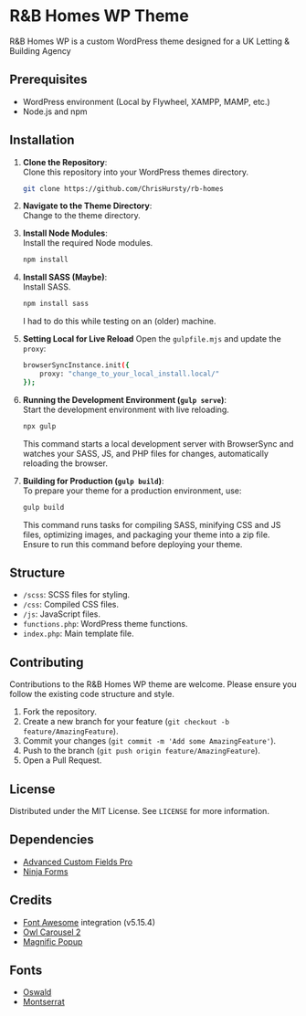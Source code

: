 # R&B Homes WP Theme

R&B Homes WP is a custom WordPress theme designed for a UK Letting & Building Agency

## Prerequisites

- WordPress environment (Local by Flywheel, XAMPP, MAMP, etc.)
- Node.js and npm

## Installation

1. **Clone the Repository**:  
    Clone this repository into your WordPress themes directory.
    ```bash
    git clone https://github.com/ChrisHursty/rb-homes
    ```

2. **Navigate to the Theme Directory**:  
    Change to the theme directory.

3. **Install Node Modules**:  
    Install the required Node modules.
    ```bash
    npm install
    ```

4. **Install SASS (Maybe)**:  
    Install SASS.
    ```bash
    npm install sass
    ```
    I had to do this while testing on an (older) machine.

5. **Setting Local for Live Reload**
    Open the `gulpfile.mjs` and update the `proxy`:
    ```bash
    browserSyncInstance.init({
        proxy: "change_to_your_local_install.local/"
    });
    ```

6. **Running the Development Environment (`gulp serve`)**:  
    Start the development environment with live reloading.
    ```bash
    npx gulp
    ```
    This command starts a local development server with BrowserSync and watches your SASS, JS, and PHP files for changes, automatically reloading the browser.

7. **Building for Production (`gulp build`)**:  
    To prepare your theme for a production environment, use:
    ```bash
    gulp build
    ```
    This command runs tasks for compiling SASS, minifying CSS and JS files, optimizing images, and packaging your theme into a zip file. Ensure to run this command before deploying your theme.

## Structure

- `/scss`: SCSS files for styling.
- `/css`: Compiled CSS files.
- `/js`: JavaScript files.
- `functions.php`: WordPress theme functions.
- `index.php`: Main template file.

## Contributing

Contributions to the R&B Homes WP theme are welcome. Please ensure you follow the existing code structure and style.

1. Fork the repository.
2. Create a new branch for your feature (`git checkout -b feature/AmazingFeature`).
3. Commit your changes (`git commit -m 'Add some AmazingFeature'`).
4. Push to the branch (`git push origin feature/AmazingFeature`).
5. Open a Pull Request.

## License

Distributed under the MIT License. See `LICENSE` for more information.

## Dependencies

- <a href="https://www.advancedcustomfields.com/pro/" target="_blank" rel="nofollow">Advanced Custom Fields Pro</a>
- <a href="https://ninjaforms.com/" target="_blank" rel="nofollow">Ninja Forms</a>

## Credits

- <a href="http://fortawesome.github.io/Font-Awesome/" target="_blank" rel="nofollow">Font Awesome</a> integration (v5.15.4)
- <a href="https://owlcarousel2.github.io/OwlCarousel2/" target="_blank" rel="nofollow">Owl Carousel 2</a>
- <a href="https://dimsemenov.com/plugins/magnific-popup/" target="_blank" rel="nofollow">Magnific Popup</a>

## Fonts

- <a href="https://fonts.google.com/specimen/Oswald" target="_blank" rel="nofollow">Oswald</a>
- <a href="https://fonts.google.com/specimen/Montserrat" target="_blank" rel="nofollow">Montserrat</a>
